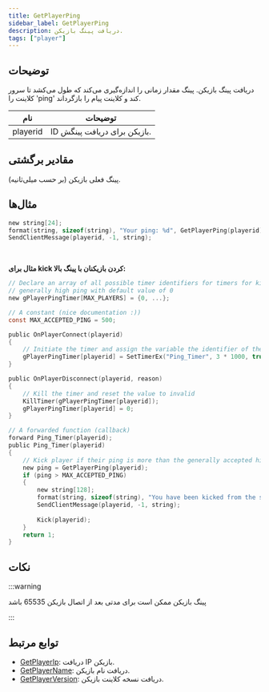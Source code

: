 ```yaml
---
title: GetPlayerPing
sidebar_label: GetPlayerPing
description: دریافت پینگ بازیکن.
tags: ["player"]
---
```


## توضیحات

دریافت پینگ بازیکن. پینگ مقدار زمانی را اندازه‌گیری می‌کند که طول می‌کشد تا سرور کلاینت را 'ping' کند و کلاینت پیام را بازگرداند.

| نام     | توضیحات                              |
| -------- | ---------------------------------------- |
| playerid | ID بازیکن برای دریافت پینگش. |

## مقادیر برگشتی

پینگ فعلی بازیکن (بر حسب میلی‌ثانیه).

## مثال‌ها

```c
new string[24];
format(string, sizeof(string), "Your ping: %d", GetPlayerPing(playerid));
SendClientMessage(playerid, -1, string);
```

<br />

**مثال برای kick کردن بازیکنان با پینگ بالا:**

```c
// Declare an array of all possible timer identifiers for timers for kicking players with
// generally high ping with default value of 0
new gPlayerPingTimer[MAX_PLAYERS] = {0, ...};

// A constant (nice documentation :))
const MAX_ACCEPTED_PING = 500;

public OnPlayerConnect(playerid)
{
    // Initiate the timer and assign the variable the identifier of the timer
    gPlayerPingTimer[playerid] = SetTimerEx("Ping_Timer", 3 * 1000, true, "i", playerid);
}

public OnPlayerDisconnect(playerid, reason)
{
    // Kill the timer and reset the value to invalid
    KillTimer(gPlayerPingTimer[playerid]);
    gPlayerPingTimer[playerid] = 0;
}

// A forwarded function (callback)
forward Ping_Timer(playerid);
public Ping_Timer(playerid)
{
    // Kick player if their ping is more than the generally accepted high ping
    new ping = GetPlayerPing(playerid);
    if (ping > MAX_ACCEPTED_PING)
    {
        new string[128];
        format(string, sizeof(string), "You have been kicked from the server. Reason: high ping (%d)", ping);
        SendClientMessage(playerid, -1, string);
        
        Kick(playerid);
    }
    return 1;
}
```

## نکات

:::warning

پینگ بازیکن ممکن است برای مدتی بعد از اتصال بازیکن 65535 باشد

:::

## توابع مرتبط

- [GetPlayerIp](GetPlayerIp): دریافت IP بازیکن.
- [GetPlayerName](GetPlayerName): دریافت نام بازیکن.
- [GetPlayerVersion](GetPlayerVersion): دریافت نسخه کلاینت بازیکن.